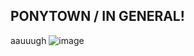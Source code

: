 ## PONYTOWN / IN GENERAL!
  aauuugh
![image](https://github.com/user-attachments/assets/263dca11-d09b-42dd-92dc-5d74c32e0eb0)

